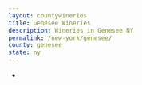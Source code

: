 ```yaml
---
layout: countywineries
title: Genesee Wineries
description: Wineries in Genesee NY
permalink: /new-york/genesee/
county: genesee
state: ny
---
```

-
